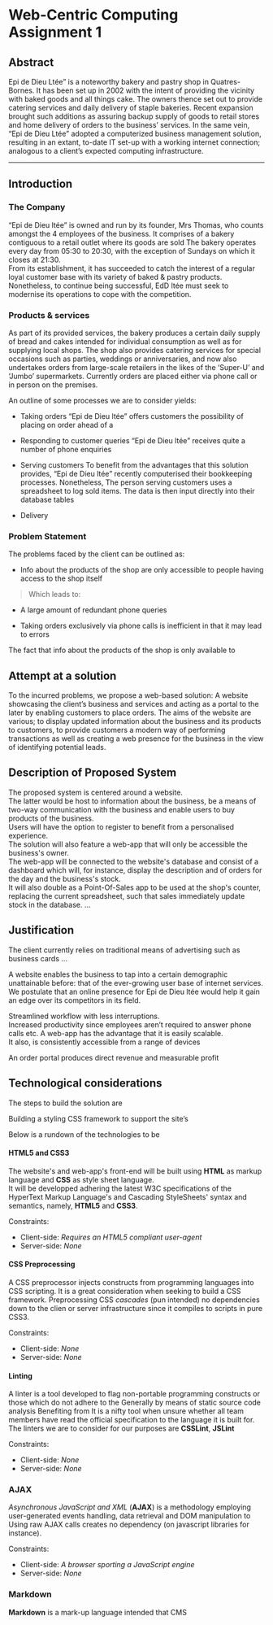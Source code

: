 # Web-Centric Computing Assignment 1 #
## Abstract ##

Epi de Dieu Ltée” is a noteworthy bakery and pastry shop in Quatres-Bornes. 
It has been set up in 2002 with the intent of providing the vicinity 
with baked goods and all things cake.
The owners thence set out to provide catering services and daily delivery of staple bakeries. 
Recent expansion brought such additions as assuring backup supply of goods to retail stores 
and home delivery of orders to the business’ services.
In the same vein, “Epi de Dieu Ltée” adopted a computerized business management solution, 
resulting in an extant, to-date IT set-up with a working internet connection; 
analogous to a client’s expected computing infrastructure.

---

## Introduction ##
### The Company ###

“Epi de Dieu ltée” is owned and run by its founder, Mrs Thomas,
who counts amongst the 4 employees of the business.
It comprises of a bakery contiguous to a retail outlet where its goods are sold
The bakery operates every day from 05:30 to 20:30, with the exception of 
Sundays on which it closes at 21:30.  
From its establishment,
it has succeeded to catch the interest of a regular loyal customer base with
its variety of baked & pastry products.  
Nonetheless, to continue being successful, EdD ltée must seek to modernise its 
operations to cope with the competition.


### Products & services ###

As part of its provided services, the bakery produces a certain daily supply of bread and 
cakes intended for individual consumption as well as for supplying local shops.
The shop also provides catering services for special occasions such as parties, 
weddings or anniversaries, 
and now also undertakes orders from large-scale retailers in the likes of 
the ‘Super-U’ and ‘Jumbo’ supermarkets.
Currently orders are placed either via phone call or in person on the premises.


An outline of some processes we are to consider yields:

- Taking orders
“Epi de Dieu ltée” offers customers the possibility of placing on order ahead of a 

- Responding to customer queries
“Epi de Dieu ltée” receives quite a number of phone enquiries 

+ Serving customers
To benefit from the advantages that this solution provides, “Epi de Dieu ltée” 
recently computerised their bookkeeping processes. Nonetheless, 
The person serving customers uses a spreadsheet to log sold items. The data is then 
input directly into their database tables

+ Delivery


### Problem Statement ###

The problems faced by the client can be outlined as:
- Info about the products of the shop are only accessible to people having access to the shop itself
> Which leads to:

- A large amount of redundant phone queries
	
- Taking orders exclusively via phone calls is inefficient in that it may lead to errors 

The fact that info about the products of the shop is only available to 
 


<!--- Edd ltd, hereinafter referred to as “the client”  is an ex

The problems faced by edd ltd are typical of 
With the advance of

-->

## Attempt at a solution ##

To the incurred problems, we propose a web-based solution: A website showcasing the client’s business
and services and acting as a portal to the later by enabling customers to place orders.
The aims of the website are various; to display updated information about the business and its products 
to customers, to provide customers a modern way of performing transactions as well as creating a 
web presence for the business in the view of identifying potential leads.


## Description of Proposed System ##

The proposed system is centered around a website.  
The latter would be host to information about the business, be a 
means of two-way communication with the business and enable users 
to buy products of the business.  
Users will have the option to register to benefit from a 
personalised experience.  
The solution will also feature a web-app that will only be 
accessible the business's owner.  
The web-app will be connected to the website's database and 
consist of a dashboard which will, for instance, display the 
description and of orders for the day and the business's stock.  
It will also double as a Point-Of-Sales app to be used at the shop's 
counter, replacing the current spreadsheet, such that sales 
immediately update stock in the database. ...  


## Justification ##

The client currently relies on traditional means of advertising 
such as business cards ...

A website enables the business to tap into a certain demographic 
unattainable before: 
that of the ever-growing user base of internet services.
We postulate that an online presence for Epi de Dieu ltée would 
help it gain an edge over its competitors in its field.  

Streamlined workflow with less interruptions.  
Increased productivity since employees aren’t required 
to answer phone calls etc.
A web-app has the advantage that it is easily scalable.  
It also, is consistently accessible from a range of devices 

An order portal produces direct revenue and measurable profit
 
 









## Technological considerations ##

The steps to build the solution are

Building a styling CSS framework to support the site’s 

Below is a rundown of the technologies to be 


#### HTML5 and CSS3 ####

The website's and web-app's front-end will be built using **HTML** as markup
language and **CSS** as style sheet language.  
It will be developped adhering the latest W3C specifications of the
HyperText Markup Language's and Cascading StyleSheets' syntax and semantics,
namely, **HTML5** and **CSS3**.

Constraints:
- Client-side: *Requires an HTML5 compliant user-agent*
- Server-side: *None*

#### CSS Preprocessing ####

A CSS preprocessor injects constructs from programming languages into CSS scripting.
It is a great consideration when seeking to build a CSS framework.
Preprocessing CSS *cascades* (pun intended) no dependencies down to the clien or server
infrastructure since it compiles to scripts in pure CSS3.

Constraints:
- Client-side: *None*
- Server-side: *None*

#### Linting ####

A linter is a tool developed to flag non-portable programming constructs or those which do not adhere to the 
Generally by means of static source code analysis
Benefiting from 
It is a nifty tool when unsure whether all team members have read the official specification to the language it is built for.
The linters we are to consider for our purposes are **CSSLint**, **JSLint** 

Constraints:
- Client-side: *None*
- Server-side: *None*

### AJAX ###

*Asynchronous JavaScript and XML* (**AJAX**) is a methodology employing user-generated events handling, 
data retrieval and DOM manipulation to 
Using raw AJAX calls creates no dependency (on javascript libraries for instance).

Constraints:
- Client-side: *A browser sporting a JavaScript engine*
- Server-side: *None*

### Markdown ###

**Markdown** is a mark-up language intended 
that CMS

